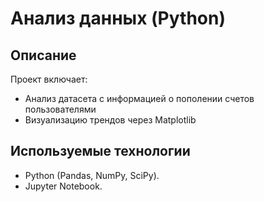 # Анализ данных (Python)  
## Описание  
Проект включает:  
-  Анализ датасета с информацией о пополении счетов пользователями
- Визуализацию трендов через Matplotlib  
    

## Используемые технологии  
- Python (Pandas, NumPy, SciPy).  
- Jupyter Notebook.  
